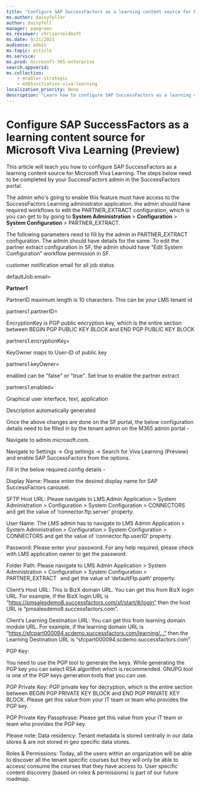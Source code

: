 ```yaml
---
title: "Configure SAP SuccessFactors as a learning content source for Microsoft Viva Learning (Preview)"
ms.author: daisyfeller
author: daisyfell
manager: pamgreen
ms.reviewer: chrisarnoldmsft
ms.date: 9/21/2021
audience: admin
ms.topic: article
ms.service: 
ms.prod: microsoft-365-enterprise
search.appverid: 
ms.collection: 
    - enabler-strategic
    - m365initiative-viva-learning
localization_priority: None
description: "Learn how to configure SAP SuccessFactors as a learning content source for Microsoft Viva Learning (Preview)."
---
```


# Configure SAP SuccessFactors as a learning content source for Microsoft Viva Learning (Preview)

This article will teach you how to configure SAP SuccessFactors as a learning content source for Microsoft Viva Learning. The steps below need to be completed by your SuccessFactors admin in the SuccessFactors portal.

The admin who's going to enable this feature must have access to the SuccessFactors Learning administrator application. the admin should have required workflows to edit the PARTNER_EXTRACT configuration, which is you can get to by going to **System Administration** > **Configuration** > **System Configuration** > PARTNER_EXTRACT.

The following parameters need to fill by the admin in PARTNER_EXTRACT configuration. The admin should have details for the same. To edit the partner extract configuration in SF, the admin should have “Edit System Configuration” workflow permission in SF.

customer notification email for all job status

defaultJob.email=

**Partner1**

PartnerID maximum length is 10 characters. This can be your LMS tenant id 

partners1.partnerID=

 EncryptionKey is PGP public encryption key, which is the entire section between BEGIN PGP PUBLIC KEY BLOCK and END PGP PUBLIC KEY BLOCK 

partners1.encryptionKey=

KeyOwner maps to User-ID of public key 

partners1.keyOwner=

enabled can be "false" or "true". Set true to enable the partner extract 

partners1.enabled=

Graphical user interface, text, application

Description automatically generated

Once the above changes are done on the SF portal, the below configuration details need to be filled in by the tenant admin on the M365 admin portal -

Navigate to admin.microsoft.com.

Navigate to Settings -> Org settings -> Search for Viva Learning (Preview) and enable SAP SuccessFactors from the options.

Fill in the below required config details -  

Display Name: Please enter the desired display name for SAP SuccessFactors carousel.

SFTP Host URL: Please navigate to LMS Admin Application > System Administration > Configuration > System Configuration > CONNECTORS and get the value of ‘connector.ftp.server’ property.

User Name: The LMS admin has to navigate to LMS Admin Application > System Administration > Configuration > System Configuration > CONNECTORS and get the value of ‘connector.ftp.userID’ property.

Password: Please enter your password. For any help required, please check with LMS application owner to get the password.

Folder Path: Please navigate to LMS Admin Application > System Administration > Configuration > System Configuration > PARTNER_EXTRACT   and get the value of ‘defaultFtp.path’ property.

Client’s Host URL: This is BizX domain URL. You can get this from BizX login URL. For example, if the BizX login URL is “https://pmsalesdemo8.successfactors.com/sf/start/#/login” then the host URL is “pmsalesdemo8.successfactors.com”.  

Client’s Learning Destination URL: You can get this from learning domain module URL. For example, if the learning domain URL is “https://sfcpart000094.scdemo.successfactors.com/learning/...” then the Learning Destination URL is “sfcpart000094.scdemo.successfactors.com”.

PGP Key:

You need to use the PGP tool to generate the keys. While generating the PGP key you can select RSA algorithm which is recommended. GNUPG tool is one of the PGP keys generation tools that you can use.

PGP Private Key: PGP private key for decryption, which is the entire section between BEGIN PGP PRIVATE KEY BLOCK and END PGP PRIVATE KEY BLOCK.
Please get this value from your IT team or team who provides the PGP key.

PGP Private Key Passphrase: Please get this value from your IT team or team who provides the PGP key.

Please note: Data residency: Tenant metadata is stored centrally in our data stores & are not stored in geo specific data stores.

Roles & Permissions: Today, all the users within an organization will be able to discover all the tenant specific courses but they will only be able to access/ consume the courses that they have access to. User specific content discovery (based on roles & permissions) is part of our future roadmap.

